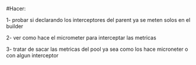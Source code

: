 #Hacer:

1- probar si declarando los interceptores del parent ya se meten solos en el builder

2- ver como hace el micrometer para interceptar las metricas

3- tratar de sacar las metricas del pool ya sea como los hace microneter o con algun interceptor

